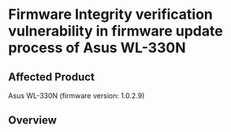 # Firmware Integrity verification vulnerability in firmware update process of Asus WL-330N


## Affected Product
Asus WL-330N (firmware version: 1.0.2.9)

## Overview
